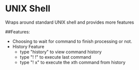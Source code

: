 # UNIX Shell
Wraps around standard UNIX shell and provides more features

##Features:
- Choosing to wait for command to finish processing or not.
- History Feature
  * type "history" to view command history
  * type "! !" to execute last command
  * type "! x" to execute the xth command from history
